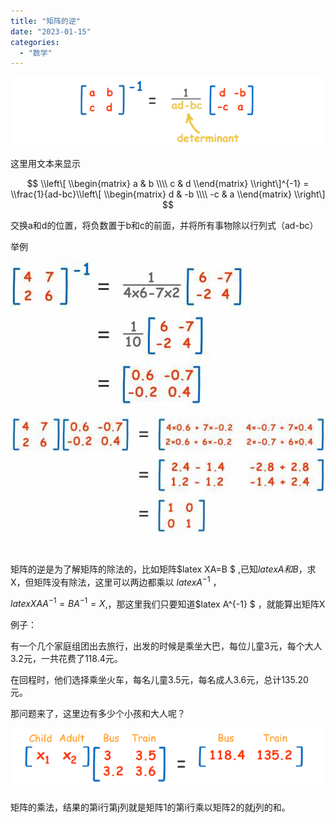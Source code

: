 ```yaml
---
title: "矩阵的逆"
date: "2023-01-15"
categories: 
  - "数学"
---
```


[![](images/0372aa6f41364995aa59aa067c75c62b.png)](http://127.0.0.1/?attachment_id=4932)

这里用文本来显示

$$ \\left\[ \\begin{matrix} a & b \\\\ c & d \\end{matrix} \\right\]^{-1} = \\frac{1}{ad-bc}\\left\[ \\begin{matrix} d & -b \\\\ -c & a \\end{matrix} \\right\] $$

交换a和d的位置，将负数置于b和c的前面，并将所有事物除以行列式（ad-bc）

举例

[![](images/3408b6738ea3444ca707b9f3cbe66160.jpeg)](http://127.0.0.1/?attachment_id=4933)

[![](images/7881b27bde5e46a5b2c1c502281e129c.jpeg)](http://127.0.0.1/?attachment_id=4934)

 

矩阵的逆是为了解矩阵的除法的，比如矩阵$latex XA=B $ ,已知$latex A和B$，求X，但矩阵没有除法，这里可以两边都乘以 $latex A^{-1}$ ，

$latex XAA^{-1}=BA^{-1}=X$,，那这里我们只要知道$latex A^{-1} $ ，就能算出矩阵X

例子：

有一个几个家庭组团出去旅行，出发的时候是乘坐大巴，每位儿童3元，每个大人3.2元，一共花费了118.4元。

在回程时，他们选择乘坐火车，每名儿童3.5元，每名成人3.6元，总计135.20元。

那问题来了，这里边有多少个小孩和大人呢？

[![](images/287e717405074f809e622b722f753d11.png)](http://127.0.0.1/?attachment_id=4944)

矩阵的乘法，结果的第i行第j列就是矩阵1的第i行乘以矩阵2的就j列的和。
